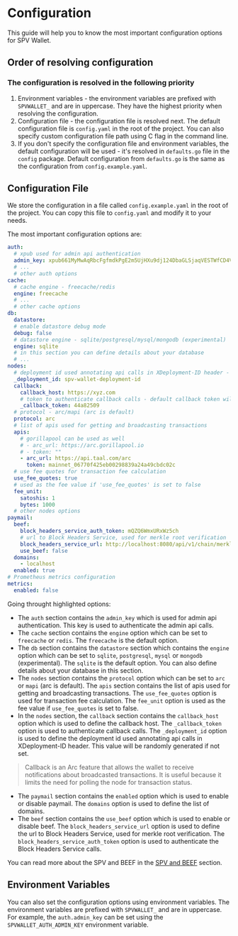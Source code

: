 # Configuration

This guide will help you to know the most important configuration options for SPV Wallet.

## Order of resolving configuration

### The configuration is resolved in the following priority

1. Environment variables - the environment variables are prefixed with `SPVWALLET_` and are in uppercase. They have the highest priority when resolving the configuration.
2. Configuration file - the configuration file is resolved next. The default configuration file is `config.yaml` in the root of the project. You can also specify custom configuration file path using C flag in the command line.
3. If you don't specify the configuration file and environment variables, the default configuration will be used - it's resolved in `defaults.go` file in the `config` package. Default configuration from `defaults.go` is the same as the configuration from `config.example.yaml`.

## Configuration File

We store the configuration in a file called `config.example.yaml` in the root of the project. You can copy this file to `config.yaml` and modify it to your needs.

The most important configuration options are:

```yaml
auth:
  # xpub used for admin api authentication
  admin_key: xpub661MyMwAqRbcFgfmdkPgE2m5UjHXu9dj124DbaGLSjaqVESTWfCD4VuNmEbVPkbYLCkykwVZvmA8Pbf8884TQr1FgdG2nPoHR8aB36YdDQh
  # ...
  # other auth options
cache:
  # cache engine - freecache/redis
  engine: freecache
  # ...
  # other cache options
db:
  datastore:
  # enable datastore debug mode
  debug: false
  # datastore engine - sqlite/postgresql/mysql/mongodb (experimental)
  engine: sqlite
  # in this section you can define details about your database
  # ...
nodes:
  # deployment id used annotating api calls in XDeployment-ID header - this value will be randomly generated if not set
  _deployment_id: spv-wallet-deployment-id
  callback:
    callback_host: https://xyz.com
    # token to authenticate callback calls - default callback token will be generated from the Admin Key
    _callback_token: 44a82509
  # protocol - arc/mapi (arc is default)
  protocol: arc
  # list of apis used for getting and broadcasting transactions
  apis:
    # gorillapool can be used as well
    # - arc_url: https://arc.gorillapool.io
    # - token: ""
    - arc_url: https://api.taal.com/arc
      token: mainnet_06770f425eb00298839a24a49cbdc02c
  # use fee quotes for transaction fee calculation
  use_fee_quotes: true
  # used as the fee value if 'use_fee_quotes' is set to false
  fee_unit:
    satoshis: 1
    bytes: 1000
  # other nodes options
paymail:
  beef:
    block_headers_service_auth_token: mQZQ6WmxURxWz5ch
    # url to Block Headers Service, used for merkle root verification
    block_headers_service_url: http://localhost:8080/api/v1/chain/merkleroot/verify
    use_beef: false
  domains:
    - localhost
  enabled: true
# Prometheus metrics configuration
metrics:
  enabled: false
```

Going throught highlighted options:

* The `auth` section contains the `admin_key` which is used for admin api authentication. This key is used to authenticate the admin api calls.
* The `cache` section contains the `engine` option which can be set to `freecache` or `redis`. The `freecache` is the default option.
* The `db` section contains the `datastore` section which contains the `engine` option which can be set to `sqlite`, `postgresql`, `mysql` or `mongodb` (experimental). The `sqlite` is the default option. You can also define details about your database in this section.
* The `nodes` section contains the `protocol` option which can be set to `arc` or `mapi` (arc is default). The `apis` section contains the list of apis used for getting and broadcasting transactions. The `use_fee_quotes` option is used for transaction fee calculation. The `fee_unit` option is used as the fee value if `use_fee_quotes` is set to false.
* In the `nodes` section, the `callback` section contains the `callback_host` option which is used to define the callback host. The `_callback_token` option is used to authenticate callback calls. The `_deployment_id` option is used to define the deployment id used annotating api calls in XDeployment-ID header. This value will be randomly generated if not set.

> Callback is an Arc feature that allows the wallet to receive notifications about broadcasted transactions. It is useful because it limits the need for polling the node for transaction status.

* The `paymail` section contains the `enabled` option which is used to enable or disable paymail. The `domains` option is used to define the list of domains.
* The `beef` section contains the `use_beef` option which is used to enable or disable beef. The `block_headers_service_url` option is used to define the url to Block Headers Service, used for merkle root verification. The `block_headers_service_auth_token` option is used to authenticate the Block Headers Service calls.

You can read more about the SPV and BEEF in the [SPV and BEEF](spv\_and\_beef.md) section.

## Environment Variables

You can also set the configuration options using environment variables. The environment variables are prefixed with `SPVWALLET_` and are in uppercase. For example, the `auth.admin_key` can be set using the `SPVWALLET_AUTH_ADMIN_KEY` environment variable.
